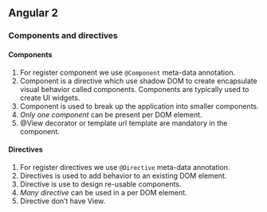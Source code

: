 ## Angular 2

### Components and directives

#### Components

1. For register component we use `@Component` meta-data annotation.
2. Component is a directive which use shadow DOM to create encapsulate visual behavior called components. Components are typically used to create UI widgets.
3. Component is used to break up the application into smaller components.
4. *Only one component* can be present per DOM element.
5. @View decorator or template url template are mandatory in the component.

#### Directives

1. For register directives we use `@Directive` meta-data annotation.
2. Directives is used to add behavior to an existing DOM element.
3. Directive is use to design re-usable components.
4. *Many directive* can be used in a per DOM element.
5. Directive don’t have View.
